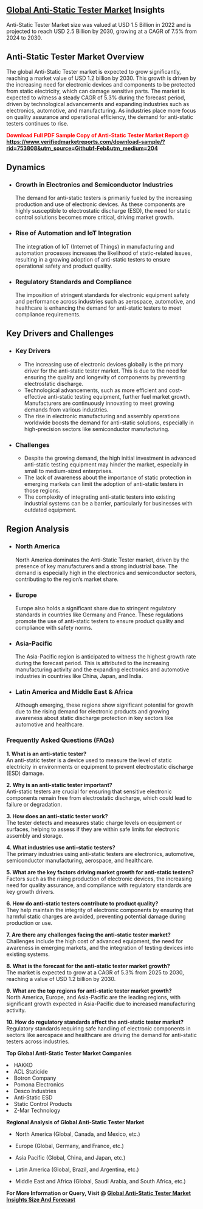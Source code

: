<h2><a href="https://www.verifiedmarketreports.com/download-sample/?rid=753808&amp;utm_source=Githubf&amp;utm_medium=204" target="_blank">Global Anti-Static Tester Market</a> Insights</h2><p>Anti-Static Tester Market size was valued at USD 1.5 Billion in 2022 and is projected to reach USD 2.5 Billion by 2030, growing at a CAGR of 7.5% from 2024 to 2030.</p><p> <h2>Anti-Static Tester Market Overview</h2> <p>The global Anti-Static Tester market is expected to grow significantly, reaching a market value of USD 1.2 billion by 2030. This growth is driven by the increasing need for electronic devices and components to be protected from static electricity, which can damage sensitive parts. The market is expected to witness a steady CAGR of 5.3% during the forecast period, driven by technological advancements and expanding industries such as electronics, automotive, and manufacturing. As industries place more focus on quality assurance and operational efficiency, the demand for anti-static testers continues to rise.</p> <p><strong><p><span class=""><span style="color: #ff0000;"><strong>Download Full PDF Sample Copy of Anti-Static Tester Market Report</strong> @ </span><a href="https://www.verifiedmarketreports.com/download-sample/?rid=753808&amp;utm_source=Githubf-Feb&amp;utm_medium=204" target="_blank">https://www.verifiedmarketreports.com/download-sample/?rid=753808&amp;utm_source=Githubf-Feb&amp;utm_medium=204</a></span></p></strong></p> <h2>Dynamics</h2> <ul> <li><h3>Growth in Electronics and Semiconductor Industries</h3> The demand for anti-static testers is primarily fueled by the increasing production and use of electronic devices. As these components are highly susceptible to electrostatic discharge (ESD), the need for static control solutions becomes more critical, driving market growth. </li> <li><h3>Rise of Automation and IoT Integration</h3> The integration of IoT (Internet of Things) in manufacturing and automation processes increases the likelihood of static-related issues, resulting in a growing adoption of anti-static testers to ensure operational safety and product quality. </li> <li><h3>Regulatory Standards and Compliance</h3> The imposition of stringent standards for electronic equipment safety and performance across industries such as aerospace, automotive, and healthcare is enhancing the demand for anti-static testers to meet compliance requirements. </li> </ul> <h2>Key Drivers and Challenges</h2> <ul> <li><h3>Key Drivers</h3> <ul> <li>The increasing use of electronic devices globally is the primary driver for the anti-static tester market. This is due to the need for ensuring the quality and longevity of components by preventing electrostatic discharge.</li> <li>Technological advancements, such as more efficient and cost-effective anti-static testing equipment, further fuel market growth. Manufacturers are continuously innovating to meet growing demands from various industries.</li> <li>The rise in electronic manufacturing and assembly operations worldwide boosts the demand for anti-static solutions, especially in high-precision sectors like semiconductor manufacturing.</li> </ul> </li> <li><h3>Challenges</h3> <ul> <li>Despite the growing demand, the high initial investment in advanced anti-static testing equipment may hinder the market, especially in small to medium-sized enterprises.</li> <li>The lack of awareness about the importance of static protection in emerging markets can limit the adoption of anti-static testers in those regions.</li> <li>The complexity of integrating anti-static testers into existing industrial systems can be a barrier, particularly for businesses with outdated equipment.</li> </ul> </li> </ul> <h2>Region Analysis</h2> <ul> <li><h3>North America</h3> North America dominates the Anti-Static Tester market, driven by the presence of key manufacturers and a strong industrial base. The demand is especially high in the electronics and semiconductor sectors, contributing to the region’s market share. </li> <li><h3>Europe</h3> Europe also holds a significant share due to stringent regulatory standards in countries like Germany and France. These regulations promote the use of anti-static testers to ensure product quality and compliance with safety norms. </li> <li><h3>Asia-Pacific</h3> The Asia-Pacific region is anticipated to witness the highest growth rate during the forecast period. This is attributed to the increasing manufacturing activity and the expanding electronics and automotive industries in countries like China, Japan, and India. </li> <li><h3>Latin America and Middle East & Africa</h3> Although emerging, these regions show significant potential for growth due to the rising demand for electronic products and growing awareness about static discharge protection in key sectors like automotive and healthcare. </li> </ul> <h3>Frequently Asked Questions (FAQs)</h3> <p><strong>1. What is an anti-static tester?</strong><br> An anti-static tester is a device used to measure the level of static electricity in environments or equipment to prevent electrostatic discharge (ESD) damage.</p> <p><strong>2. Why is an anti-static tester important?</strong><br> Anti-static testers are crucial for ensuring that sensitive electronic components remain free from electrostatic discharge, which could lead to failure or degradation.</p> <p><strong>3. How does an anti-static tester work?</strong><br> The tester detects and measures static charge levels on equipment or surfaces, helping to assess if they are within safe limits for electronic assembly and storage.</p> <p><strong>4. What industries use anti-static testers?</strong><br> The primary industries using anti-static testers are electronics, automotive, semiconductor manufacturing, aerospace, and healthcare.</p> <p><strong>5. What are the key factors driving market growth for anti-static testers?</strong><br> Factors such as the rising production of electronic devices, the increasing need for quality assurance, and compliance with regulatory standards are key growth drivers.</p> <p><strong>6. How do anti-static testers contribute to product quality?</strong><br> They help maintain the integrity of electronic components by ensuring that harmful static charges are avoided, preventing potential damage during production or use.</p> <p><strong>7. Are there any challenges facing the anti-static tester market?</strong><br> Challenges include the high cost of advanced equipment, the need for awareness in emerging markets, and the integration of testing devices into existing systems.</p> <p><strong>8. What is the forecast for the anti-static tester market growth?</strong><br> The market is expected to grow at a CAGR of 5.3% from 2025 to 2030, reaching a value of USD 1.2 billion by 2030.</p> <p><strong>9. What are the top regions for anti-static tester market growth?</strong><br> North America, Europe, and Asia-Pacific are the leading regions, with significant growth expected in Asia-Pacific due to increased manufacturing activity.</p> <p><strong>10. How do regulatory standards affect the anti-static tester market?</strong><br> Regulatory standards requiring safe handling of electronic components in sectors like aerospace and healthcare are driving the demand for anti-static testers across industries.</p> </p><p><strong>Top Global Anti-Static Tester Market Companies</strong></p><div data-test-id=""><p><li>HAKKO</li><li> ACL Staticide</li><li> Botron Company</li><li> Pomona Electronics</li><li> Desco Industries</li><li> Anti-Static ESD</li><li> Static Control Products</li><li> Z-Mar Technology</li></p><div><strong>Regional Analysis of&nbsp;Global Anti-Static Tester Market</strong></div><ul><li dir="ltr"><p dir="ltr">North America&nbsp;(Global, Canada, and Mexico, etc.)</p></li><li dir="ltr"><p dir="ltr">Europe (Global, Germany, and France, etc.)</p></li><li dir="ltr"><p dir="ltr">Asia Pacific&nbsp;(Global, China, and Japan, etc.)</p></li><li dir="ltr"><p dir="ltr">Latin America&nbsp;(Global, Brazil, and Argentina, etc.)</p></li><li dir="ltr">Middle East and Africa&nbsp;(Global, Saudi Arabia, and South Africa, etc.)</li></ul><p><strong>For More Information or Query, Visit @&nbsp;</strong><strong><a href="https://www.verifiedmarketreports.com/product/anti-static-tester-market/?utm_source=Githubf&amp;utm_medium=204" target="_blank">Global Anti-Static Tester Market Insights Size And Forecast</a></strong></p></div>
